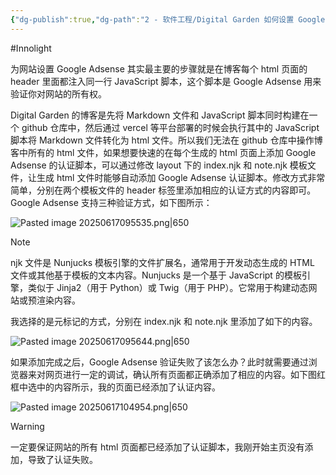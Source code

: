 ```yaml
---
{"dg-publish":true,"dg-path":"2 - 软件工程/Digital Garden 如何设置 Google Adsense.md","permalink":"/2 - 软件工程/Digital Garden 如何设置 Google Adsense/","created":"2025-06-17T09:42:23.001+08:00","updated":"2025-06-17T13:43:46.716+08:00"}
---
```


#Innolight

为网站设置 Google Adsense 其实最主要的步骤就是在博客每个 html 页面的 header 里面都注入同一行 JavaScript 脚本，这个脚本是 Google Adsense 用来验证你对网站的所有权。

Digital Garden 的博客是先将 Markdown 文件和 JavaScript 脚本同时构建在一个 github 仓库中，然后通过 vercel 等平台部署的时候会执行其中的 JavaScript 脚本将 Markdown 文件转化为 html 文件。所以我们无法在 github 仓库中操作博客中所有的 html 文件，如果想要快速的在每个生成的 html 页面上添加 Google Adsense 的认证脚本，可以通过修改 layout 下的 index.njk 和 note.njk 模板文件，让生成 html 文件时能够自动添加 Google Adsense 认证脚本。修改方式非常简单，分别在两个模板文件的 header 标签里添加相应的认证方式的内容即可。Google Adsense 支持三种验证方式，如下图所示：

![Pasted image 20250617095535.png|650](/img/user/0.Asset/resource/Pasted%20image%2020250617095535.png)

> [!NOTE]
> njk 文件是 Nunjucks 模板引擎的文件扩展名，通常用于开发动态生成的 HTML 文件或其他基于模板的文本内容。Nunjucks 是一个基于 JavaScript 的模板引擎，类似于 Jinja2（用于 Python）或 Twig（用于 PHP）。它常用于构建动态网站或预渲染内容。

我选择的是元标记的方式，分别在 index.njk 和 note.njk 里添加了如下的内容。

![Pasted image 20250617095644.png|650](/img/user/0.Asset/resource/Pasted%20image%2020250617095644.png)

如果添加完成之后，Google Adsense 验证失败了该怎么办？此时就需要通过浏览器来对网页进行一定的调试，确认所有页面都正确添加了相应的内容。如下图红框中选中的内容所示，我的页面已经添加了认证内容。

![Pasted image 20250617104954.png|650](/img/user/0.Asset/resource/Pasted%20image%2020250617104954.png)

> [!WARNING]
> 一定要保证网站的所有 html 页面都已经添加了认证脚本，我刚开始主页没有添加，导致了认证失败。
